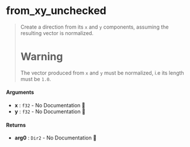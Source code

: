 # from\_xy\_unchecked

>  Create a direction from its `x` and `y` components, assuming the resulting vector is normalized.
>  # Warning
>  The vector produced from `x` and `y` must be normalized, i.e its length must be `1.0`.

#### Arguments

- **x** : `f32` \- No Documentation 🚧
- **y** : `f32` \- No Documentation 🚧

#### Returns

- **arg0** : `Dir2` \- No Documentation 🚧